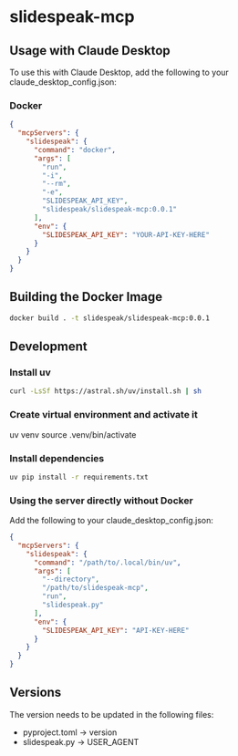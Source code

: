 # slidespeak-mcp

## Usage with Claude Desktop

To use this with Claude Desktop, add the following to your claude_desktop_config.json:

### Docker

```json
{
  "mcpServers": {
    "slidespeak": {
      "command": "docker",
      "args": [
        "run",
        "-i",
        "--rm",
        "-e",
        "SLIDESPEAK_API_KEY",
        "slidespeak/slidespeak-mcp:0.0.1"
      ],
      "env": {
        "SLIDESPEAK_API_KEY": "YOUR-API-KEY-HERE"
      }
    }
  }
}
```

## Building the Docker Image

```bash
docker build . -t slidespeak/slidespeak-mcp:0.0.1
```

## Development

### Install uv

```bash
curl -LsSf https://astral.sh/uv/install.sh | sh
```

### Create virtual environment and activate it

uv venv
source .venv/bin/activate

### Install dependencies

```bash
uv pip install -r requirements.txt
```

### Using the server directly without Docker

Add the following to your claude_desktop_config.json:

```json
{
  "mcpServers": {
    "slidespeak": {
      "command": "/path/to/.local/bin/uv",
      "args": [
        "--directory",
        "/path/to/slidespeak-mcp",
        "run",
        "slidespeak.py"
      ],
      "env": {
        "SLIDESPEAK_API_KEY": "API-KEY-HERE"
      }
    }
  }
}
```

## Versions

The version needs to be updated in the following files:

- pyproject.toml -> version
- slidespeak.py -> USER_AGENT